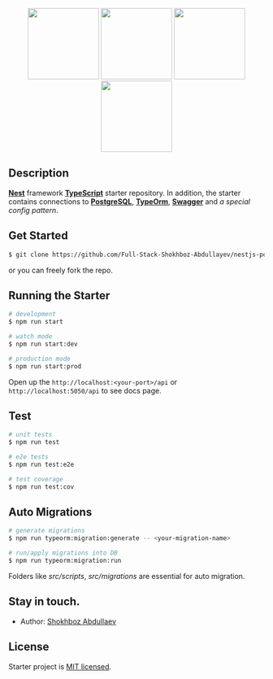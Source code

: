 
<p align="middle" float="left">
      <img  width="140px" src="https://www.vectorlogo.zone/logos/nestjs/nestjs-icon.svg"/>
      <img  width="140px" src="https://wiki.postgresql.org/images/a/a4/PostgreSQL_logo.3colors.svg"/>
      <img  width="140px" src="https://img.stackshare.io/service/7419/20165699.png"/>
      <img  width="140px" src="https://iconape.com/wp-content/files/kd/371533/svg/371533.svg"/>
</p>

## Description

__[Nest](https://github.com/nestjs/nest)__ framework __[TypeScript](https://www.typescriptlang.org/)__ starter repository. In addition, the starter contains connections to __[PostgreSQL](https://www.postgresql.org)__, __[TypeOrm](https://typeorm.io)__, __[Swagger](https://swagger.io)__ and _a special config pattern_.

## Get Started

```bash
$ git clone https://github.com/Full-Stack-Shokhboz-Abdullayev/nestjs-postgres-starter.git
```
or you can freely fork the repo.

## Running the Starter

```bash
# development
$ npm run start

# watch mode
$ npm run start:dev

# production mode
$ npm run start:prod
```

Open up the `http://localhost:<your-port>/api` or `http://localhost:5050/api` to see docs page.

## Test

```bash
# unit tests
$ npm run test

# e2e tests
$ npm run test:e2e

# test coverage
$ npm run test:cov
```

## Auto Migrations

```bash
# generate migrations
$ npm run typeorm:migration:generate -- <your-migration-name>

# run/apply migrations into DB
$ npm run typeorm:migration:run
```
Folders like _src/scripts_, _src/migrations_ are essential for auto migration.


## Stay in touch.

- Author: [Shokhboz Abdullaev](https://shox-pro.com)


## License

Starter project is [MIT licensed](LICENSE).
